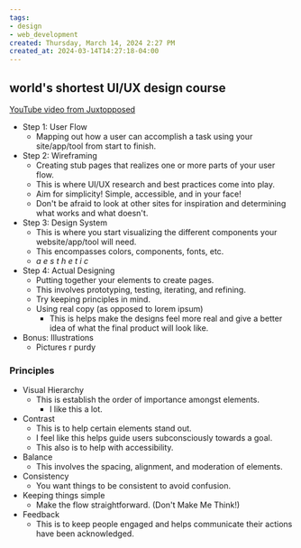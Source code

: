 ```yaml
---
tags: 
- design
- web_development
created: Thursday, March 14, 2024 2:27 PM
created_at: 2024-03-14T14:27:18-04:00
---
```

## world's shortest UI/UX design course

[YouTube video from Juxtopposed](https://www.youtube.com/watch?v=wIuVvCuiJhU&list=WL&index=15)

- Step 1: User Flow
    - Mapping out how a user can accomplish a task using your site/app/tool from start to finish.
- Step 2: Wireframing
    - Creating stub pages that realizes one or more parts of your user flow.
    - This is where UI/UX research and best practices come into play.
    - Aim for simplicity! Simple, accessible, and in your face!
    - Don't be afraid to look at other sites for inspiration and determining what works and what doesn't.
- Step 3: Design System
    - This is where you start visualizing the different components your website/app/tool will need.
    - This encompasses colors, components, fonts, etc.
    - *a e s t h e t i c*
- Step 4: Actual Designing
    - Putting together your elements to create pages.
    - This involves prototyping, testing, iterating, and refining.
    - Try keeping principles in mind.
    - Using real copy (as opposed to lorem ipsum)
        - This is helps make the designs feel more real and give a better idea of what the final product will look like.
- Bonus: Illustrations
    - Pictures r purdy

### Principles

- Visual Hierarchy
    - This is establish the order of importance amongst elements.
        - I like this a lot.
- Contrast
    - This is to help certain elements stand out.
    - I feel like this helps guide users subconsciously towards a goal.
    - This also is to help with accessibility.
- Balance
    - This involves the spacing, alignment, and moderation of elements.
- Consistency
    - You want things to be consistent to avoid confusion.
- Keeping things simple
    - Make the flow straightforward. (Don't Make Me Think!)
- Feedback
    - This is to keep people engaged and helps communicate their actions have been acknowledged.
